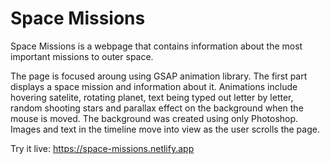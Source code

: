 # Space Missions

Space Missions is a webpage that contains information about the most important missions to outer space.

The page is focused aroung using GSAP animation library. The first part displays a space mission and information about it. Animations include hovering satelite, rotating planet, text being typed out letter by letter, random shooting stars and parallax effect on the background when the mouse is moved. The background was created using only Photoshop. Images and text in the timeline move into view as the user scrolls the page.

Try it live: https://space-missions.netlify.app
